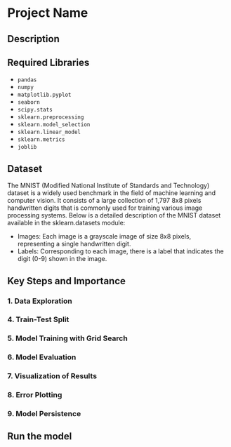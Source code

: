 # Project Name

## Description


## Required Libraries
- `pandas`
- `numpy`
- `matplotlib.pyplot`
- `seaborn`
- `scipy.stats`
- `sklearn.preprocessing`
- `sklearn.model_selection`
- `sklearn.linear_model`
- `sklearn.metrics`
- `joblib`

## Dataset
The MNIST (Modified National Institute of Standards and Technology) dataset is a widely used benchmark in the field of machine learning and computer vision. It consists of a large collection of 1,797 8x8 pixels handwritten digits that is commonly used for training various image processing systems. Below is a detailed description of the MNIST dataset available in the sklearn.datasets module:

- Images: Each image is a grayscale image of size 8x8 pixels, representing a single handwritten digit.
- Labels: Corresponding to each image, there is a label that indicates the digit (0-9) shown in the image.

## Key Steps and Importance

### 1. Data Exploration


### 4. Train-Test Split


### 5. Model Training with Grid Search

### 6. Model Evaluation


### 7. Visualization of Results


### 8. Error Plotting


### 9. Model Persistence


## Run the model
